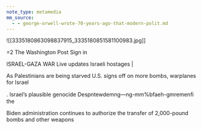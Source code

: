 ```yaml
---
note_type: metamedia
mm_source:
  - - george-orwell-wrote-70-years-ago-that-modern-polit.md
---
```


![[3335180863098837915_3335180851581100983.jpg]]

=2 The Washington Post Sign in

ISRAEL-GAZA WAR Live updates Israeli hostages |

As Palestinians are being starved
U.S. signs off on more bombs,
warplanes for Israel

. Israel’s plausible genocide
Despntewdemng—ng-mm%bfaeh-gmremenﬁ the

Biden administration continues to authorize the
transfer of 2,000-pound bombs and other weapons

